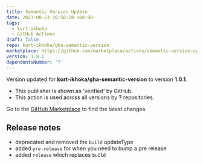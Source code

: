 ```yaml
---
title: Semantic Version Update
date: 2023-08-23 10:58:59 +00:00
tags:
  - kurt-ikhoka
  - GitHub Actions
draft: false
repo: kurt-ikhoka/gha-semantic-version
marketplace: https://github.com/marketplace/actions/semantic-version-update
version: 1.0.1
dependentsNumber: '?'
---
```



Version updated for **kurt-ikhoka/gha-semantic-version** to version **1.0.1**.
- This publisher is shown as 'verified' by GitHub.
- This action is used across all versions by **?** repositories.

Go to the [GitHub Marketplace](https://github.com/marketplace/actions/semantic-version-update) to find the latest changes.

## Release notes

- deprecated and removed the `build` updateType
- added `pre-release` for when you need to bump a pre release
- added `release` which replaces `build`
